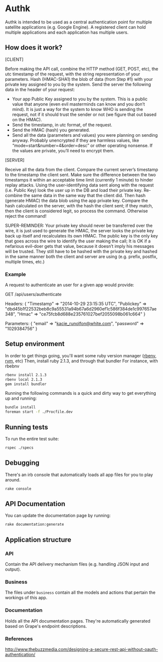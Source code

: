 # Authk

Authk is intended to be used as a central authentication point for multiple satellite applications (e.g. Google Engine). A registered client can hold multiple applications and each application has multiple users.

## How does it work?

[CLIENT]

Before making the API call, combine the HTTP method (GET, POST, etc), the utc timestamp of the request, with the string representation of your parameters. Hash (HMAC-SHA1) the blob of data (from Step #1) with your private key assigned to you by the system. Send the server the following data in the header of your request:
* Your app Public Key assigned to you by the system. This is a public value that anyone (even evil masterminds can know and you don’t mind). It is just a way for the system to know WHO is sending the request, not if it should trust the sender or not (we figure that out based on the HMAC).
* Send the timestamp, in utc format, of the request.
* Send the HMAC (hash) you generated.
* Send all the data (parameters and values) you were planning on sending anyway. Probably unencrypted if they are harmless values, like “mode=start&number=4&order=desc” or other operating nonsense. If the values are private, you’ll need to encrypt them.

[SERVER]

Receive all the data from the client. Compare the current server’s timestamp to the timestamp the client sent. Make sure the difference between the two timestamps it within an acceptable time limit (currently 1 minute) to hinder replay attacks. Using the user-identifying data sent along with the request (i.e. Public Key) look the user up in the DB and load their private key. Re-combine the same data in the same way that the client did. Then hash (generate HMAC) the data blob using the app private key. Compare the hash calculated on the server, with the hash the client sent; if they match, then the client is considered legit, so process the command. Otherwise reject the command!

SUPER-REMINDER: Your private key should never be transferred over the wire, it is just used to generate the HMAC, the server looks the private key back up itself and recalculates its own HMAC. The public key is the only key that goes across the wire to identify the user making the call; It is OK if a nefarious evil-doer gets that value, because it doesn’t imply his messages will be trusted. They still have to be hashed with the private key and hashed in the same manner both the client and server are using (e.g. prefix, postfix, multiple times, etc.)

### Example

A request to authenticate an user for a given app would provide:

GET /api/users/authenticate

Headers:
{
  "Timestamp" => "2014-10-29 23:15:35 UTC",
  "Publickey" => "dbd45b1f22532beb8c9a55531a94b67a6d2960ef1c586f384de1c997657ae348",
  "Hmac" => "ce75fcb8d688e235761027bef2055098b061c664"
}

Parameters:
{
  "email" => "kacie_runolfon@white.com",
  "password" => "1029384756"
}

## Setup environment

In order to get things going, you'll want some ruby version manager ([rbenv](https://github.com/sstephenson/rbenv), [rvm](http://rvm.io),  etc)
Then, install ruby 2.1.3, and through that bundler
For instance, with rbebnv

```bash
rbenv install 2.1.3
rbenv local 2.1.3
gem install bundler
```

Running the following commands is a quick and dirty way to get everything up and running:

```bash
bundle install
foreman start -f ./Procfile.dev
```

## Running tests

To run the entire test suite:

```bash
rspec ./specs
```

## Debugging

There's an irb console that automatically loads all app files for you to play around.

```bash
rake console
```

## API Documentation

You can update the documentation page by running:

```bash
rake documentation:generate
```

## Application structure

### API

Contain the API delivery mechanism files (e.g. handling JSON input and output).

### Business

The files under `business` contain all the models and actions that pertain the workings of this app.

### Documentation

Holds all the API documentation pages. They're automatically generated based on Grape's endpoint descriptions.

### References

http://www.thebuzzmedia.com/designing-a-secure-rest-api-without-oauth-authentication/
